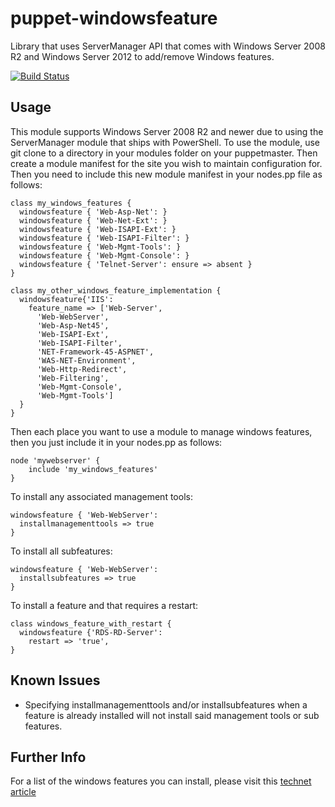 puppet-windowsfeature
=====================

Library that uses ServerManager API that comes with Windows Server 2008 R2 and Windows Server 2012 to add/remove Windows features.

[![Build Status](https://travis-ci.org/opentable/puppet-windowsfeature.png?branch=master)](https://travis-ci.org/opentable/puppet-windowsfeature)

Usage
--
This module supports Windows Server 2008 R2 and newer due to using the ServerManager module that ships with PowerShell.  To use the module, use git clone to a directory in your modules folder on your puppetmaster. Then create a module manifest for the site you wish to maintain configuration for. Then you need to include this new module manifest in your nodes.pp file as follows:
    
    class my_windows_features {
      windowsfeature { 'Web-Asp-Net': }
      windowsfeature { 'Web-Net-Ext': }
      windowsfeature { 'Web-ISAPI-Ext': }
      windowsfeature { 'Web-ISAPI-Filter': }
      windowsfeature { 'Web-Mgmt-Tools': }
      windowsfeature { 'Web-Mgmt-Console': }
      windowsfeature { 'Telnet-Server': ensure => absent }
    }
    
    class my_other_windows_feature_implementation {
      windowsfeature{'IIS':
        feature_name => ['Web-Server',
          'Web-WebServer',
          'Web-Asp-Net45',
          'Web-ISAPI-Ext',
          'Web-ISAPI-Filter',
          'NET-Framework-45-ASPNET',
          'WAS-NET-Environment',
          'Web-Http-Redirect',
          'Web-Filtering',
          'Web-Mgmt-Console',
          'Web-Mgmt-Tools']
      }
    }
    
Then each place you want to use a module to manage windows features, then you just include it in your nodes.pp as follows:

    node 'mywebserver' {
    	include 'my_windows_features'
    }

To install any associated management tools:

    windowsfeature { 'Web-WebServer':
      installmanagementtools => true
    }

To install all subfeatures:

    windowsfeature { 'Web-WebServer':
      installsubfeatures => true
    }

To install a feature and that requires a restart:

    class windows_feature_with_restart {
      windowsfeature {'RDS-RD-Server':
        restart => 'true',
    }

Known Issues
--
* Specifying installmanagementtools and/or installsubfeatures when a feature is already installed will not install said management tools or sub features.


Further Info
--
For a list of the windows features you can install, please visit this [technet article](http://technet.microsoft.com/en-us/library/cc732757.aspx)

    
